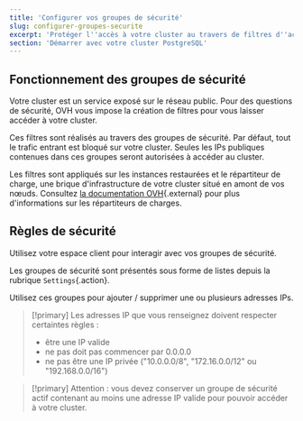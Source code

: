 ```yaml
---
title: 'Configurer vos groupes de sécurité'
slug: configurer-groupes-securite
excerpt: 'Protéger l''accès à votre cluster au travers de filtres d''accès'
section: 'Démarrer avec votre cluster PostgreSQL'
---
```


## Fonctionnement des groupes de sécurité
Votre cluster est un service exposé sur le réseau public. Pour des questions de sécurité, OVH vous impose la création de filtres pour vous laisser accéder à votre cluster.

Ces filtres sont réalisés au travers des groupes de sécurité. Par défaut, tout le trafic entrant est bloqué sur votre cluster. Seules les IPs publiques contenues dans ces groupes seront autorisées à accéder au cluster.

Les filtres sont appliqués sur les instances restaurées et le répartiteur de charge, une brique d'infrastructure de votre cluster situé en amont de vos nœuds. Consultez [la documentation OVH](https://docs.ovh.com/fr/load-balancer/){.external} pour plus d'informations sur les répartiteurs de charges.


## Règles de sécurité
Utilisez votre espace client pour interagir avec vos groupes de sécurité.

Les groupes de sécurité sont présentés sous forme de listes depuis la rubrique `Settings`{.action}.

Utilisez ces groupes pour ajouter / supprimer une ou plusieurs adresses IPs.

> [!primary]
> Les adresses IP que vous renseignez doivent respecter certaintes règles :
>
> - être une IP valide
> - ne pas doit pas commencer par 0.0.0.0
> - ne pas être une IP privée ("10.0.0.0/8", "172.16.0.0/12" ou "192.168.0.0/16") 
>

> [!primary]
> Attention : vous devez conserver un groupe de sécurité actif contenant au moins une adresse IP valide pour pouvoir accéder à votre cluster.
>
